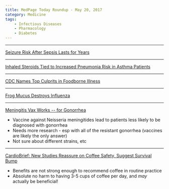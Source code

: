 ```yaml
---
title: MedPage Today Roundup - May 20, 2017
category: Medicine
tags:
    - Infectious Diseases
    - Pharmacology
    - Diabetes
---
```


***
[Seizure Risk After Sepsis Lasts for Years](http://www.medpagetoday.com/MeetingCoverage/AAN/64738?xid=nl_mpt_DHE_2017-04-26&eun=g1123932d0r&pos=5)

***
[Inhaled Steroids Tied to Increased Pneumonia Risk in Asthma Patients](https://www.medpagetoday.com/AllergyImmunology/Asthma/64716?xid=nl_mpt_DHE_2017-04-22&eun=g1123932d0r&pos=0)

***
[CDC Names Top Culprits in Foodborne Illness](https://www.medpagetoday.com/InfectiousDisease/PublicHealth/64674?xid=nl_mpt_DHE_2017-04-21&eun=g1123932d0r&pos=0)

***
[Frog Mucus Destroys Influenza](https://www.medpagetoday.com/infectiousdisease/uritheflu/64683)

***
[Meningitis Vax Works -- for Gonorrhea](https://www.medpagetoday.com/InfectiousDisease/STDs/66531?xid=nl_mpt_DHE_2017-07-11&eun=g1123932d0r&pos=2)

- Vaccine against Neisseria meningitides lead to patients less likely to be diagnosed with gonorrhea
- Needs more research - esp with all of the resistant gonorrhea (vaccines are likely the only answer)
- Not sure about different strains, etc

***
[CardioBrief: New Studies Reassure on Coffee Safety, Suggest Survival Bump](https://www.medpagetoday.com/Cardiology/CardioBrief/66516?xid=nl_mpt_DHE_2017-07-11&eun=g1123932d0r&pos=0)

- Benefits are not strong enough to recommend coffee in routine practice
- Absolute no harm to having 3-5 cups of coffee per day, and _may_ actually be beneficial!